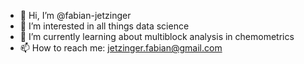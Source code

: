 - 👋 Hi, I’m @fabian-jetzinger
- 👀 I’m interested in all things data science
- 🌱 I’m currently learning about multiblock analysis in chemometrics
- 📫 How to reach me: jetzinger.fabian@gmail.com

